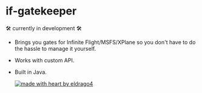 # if-gatekeeper 
<p>🛠️ currently in development 🛠️</p>

- Brings you gates for Infinite Flight/MSFS/XPlane so you don't have to do the hassle to manage it yourself.
- Works with custom API.
- Built in Java.

  [![made with heart by eldrago4](https://img.shields.io/badge/made%20with%20%E2%99%A5%20by-eldrago4-ff1414.svg?style=flat-square)](https://github.com/eldrago4)
